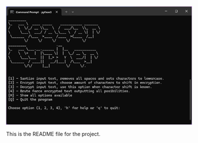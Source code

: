 ![command_line_interface.png](media%2Fcommand_line_interface.png)

This is the README file for the project.